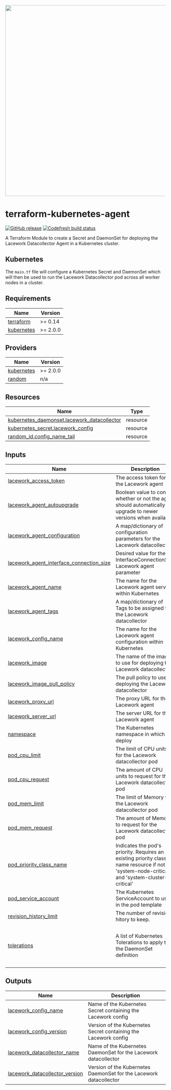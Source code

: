 <a href="https://lacework.com"><img src="https://techally-content.s3-us-west-1.amazonaws.com/public-content/lacework_logo_full.png" width="600"></a>

# terraform-kubernetes-agent

[![GitHub release](https://img.shields.io/github/release/lacework/terraform-kubernetes-agent.svg)](https://github.com/lacework/terraform-kubernetes-agent/releases/)
[![Codefresh build status](https://g.codefresh.io/api/badges/pipeline/lacework/terraform-modules%2Ftest-compatibility?type=cf-1&key=eyJhbGciOiJIUzI1NiJ9.NWVmNTAxOGU4Y2FjOGQzYTkxYjg3ZDEx.RJ3DEzWmBXrJX7m38iExJ_ntGv4_Ip8VTa-an8gBwBo)](https://g.codefresh.io/pipelines/edit/new/builds?id=607e25e6728f5a6fba30431b&pipeline=test-compatibility&projects=terraform-modules&projectId=607db54b728f5a5f8930405d)

A Terraform Module to create a Secret and DaemonSet for deploying the Lacework Datacollector Agent in a Kubernetes cluster.

## Kubernetes

The `main.tf` file will configure a Kubernetes Secret and DaemonSet which will then be used to run the Lacework Datacollector pod across all worker nodes in a cluster.

## Requirements

| Name | Version |
|------|---------|
| <a name="requirement_terraform"></a> [terraform](#requirement\_terraform) | >= 0.14 |
| <a name="requirement_kubernetes"></a> [kubernetes](#requirement\_kubernetes) | >= 2.0.0 |

## Providers

| Name | Version |
|------|---------|
| <a name="provider_kubernetes"></a> [kubernetes](#provider\_kubernetes) | >= 2.0.0 |
| <a name="provider_random"></a> [random](#provider\_random) | n/a |

## Resources

| Name | Type |
|------|------|
| [kubernetes_daemonset.lacework_datacollector](https://registry.terraform.io/providers/hashicorp/kubernetes/latest/docs/resources/daemonset) | resource |
| [kubernetes_secret.lacework_config](https://registry.terraform.io/providers/hashicorp/kubernetes/latest/docs/resources/secret) | resource |
| [random_id.config_name_tail](https://registry.terraform.io/providers/hashicorp/random/latest/docs/resources/id) | resource |

## Inputs

| Name | Description | Type | Default | Required |
|------|-------------|------|---------|:--------:|
| <a name="input_lacework_access_token"></a> [lacework\_access\_token](#input\_lacework\_access\_token) | The access token for the Lacework agent | `string` | n/a | yes |
| <a name="input_lacework_agent_autoupgrade"></a> [lacework\_agent\_autoupgrade](#input\_lacework\_agent\_autoupgrade) | Boolean value to control whether or not the agent should automatically upgrade to newer versions when available | `bool` | `true` | no |
| <a name="input_lacework_agent_configuration"></a> [lacework\_agent\_configuration](#input\_lacework\_agent\_configuration) | A map/dictionary of configuration parameters for the Lacework datacollector | `map(any)` | `{}` | no |
| <a name="input_lacework_agent_interface_connection_size"></a> [lacework\_agent\_interface\_connection\_size](#input\_lacework\_agent\_interface\_connection\_size) | Desired value for the InterfaceConnectionSize Lacework agent parameter | `string` | `""` | no |
| <a name="input_lacework_agent_name"></a> [lacework\_agent\_name](#input\_lacework\_agent\_name) | The name for the Lacework agent service within Kubernetes | `string` | `"lacework-agent"` | no |
| <a name="input_lacework_agent_tags"></a> [lacework\_agent\_tags](#input\_lacework\_agent\_tags) | A map/dictionary of Tags to be assigned to the Lacework datacollector | `map(string)` | `{}` | no |
| <a name="input_lacework_config_name"></a> [lacework\_config\_name](#input\_lacework\_config\_name) | The name for the Lacework agent configuration within Kubernetes | `string` | `"lacework-config"` | no |
| <a name="input_lacework_image"></a> [lacework\_image](#input\_lacework\_image) | The name of the image to use for deploying the Lacework datacollector | `string` | `"lacework/datacollector"` | no |
| <a name="input_lacework_image_pull_policy"></a> [lacework\_image\_pull\_policy](#input\_lacework\_image\_pull\_policy) | The pull policy to use for deploying the Lacework datacollector | `string` | `"Always"` | no |
| <a name="input_lacework_proxy_url"></a> [lacework\_proxy\_url](#input\_lacework\_proxy\_url) | The proxy URL for the Lacework agent | `string` | `""` | no |
| <a name="input_lacework_server_url"></a> [lacework\_server\_url](#input\_lacework\_server\_url) | The server URL for the Lacework agent | `string` | `""` | no |
| <a name="input_namespace"></a> [namespace](#input\_namespace) | The Kubernetes namespace in which to deploy | `string` | `"default"` | no |
| <a name="input_pod_cpu_limit"></a> [pod\_cpu\_limit](#input\_pod\_cpu\_limit) | The limit of CPU units for the Lacework datacollector pod | `string` | `"500m"` | no |
| <a name="input_pod_cpu_request"></a> [pod\_cpu\_request](#input\_pod\_cpu\_request) | The amount of CPU units to request for the Lacework datacollector pod | `string` | `"200m"` | no |
| <a name="input_pod_mem_limit"></a> [pod\_mem\_limit](#input\_pod\_mem\_limit) | The limit of Memory for the Lacework datacollector pod | `string` | `"1450Mi"` | no |
| <a name="input_pod_mem_request"></a> [pod\_mem\_request](#input\_pod\_mem\_request) | The amount of Memory to request for the Lacework datacollector pod | `string` | `"512Mi"` | no |
| <a name="input_pod_priority_class_name"></a> [pod\_priority\_class\_name](#input\_pod\_priority\_class\_name) | Indicates the pod's priority. Requires an existing priority class name resource if not 'system-node-critical' and 'system-cluster-critical' | `string` | `""` | no |
| <a name="input_pod_service_account"></a> [pod\_service\_account](#input\_pod\_service\_account) | The Kubernetes ServiceAccount to use in the pod template | `string` | `""` | no |
| <a name="input_revision_history_limit"></a> [revision\_history\_limit](#input\_revision\_history\_limit) | The number of revision hitory to keep. | `number` | `10` | no |
| <a name="input_tolerations"></a> [tolerations](#input\_tolerations) | A list of Kubernetes Tolerations to apply to the DaemonSet definition | `list(map(string))` | <pre>[<br>  {<br>    "effect": "NoSchedule",<br>    "key": "node-role.kubernetes.io/master"<br>  }<br>]</pre> | no |

## Outputs

| Name | Description |
|------|-------------|
| <a name="output_lacework_config_name"></a> [lacework\_config\_name](#output\_lacework\_config\_name) | Name of the Kubernetes Secret containing the Lacework config |
| <a name="output_lacework_config_version"></a> [lacework\_config\_version](#output\_lacework\_config\_version) | Version of the Kubernetes Secret containing the Lacework config |
| <a name="output_lacework_datacollector_name"></a> [lacework\_datacollector\_name](#output\_lacework\_datacollector\_name) | Name of the Kubernetes DaemonSet for the Lacework datacollector |
| <a name="output_lacework_datacollector_version"></a> [lacework\_datacollector\_version](#output\_lacework\_datacollector\_version) | Version of the Kubernetes DaemonSet for the Lacework datacollector |
